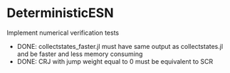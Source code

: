 # DeterministicESN

Implement numerical verification tests
- DONE: collectstates_faster.jl must have same output as collectstates.jl and be faster and less memory consuming
- DONE: CRJ with jump weight equal to 0 must be equivalent to SCR
